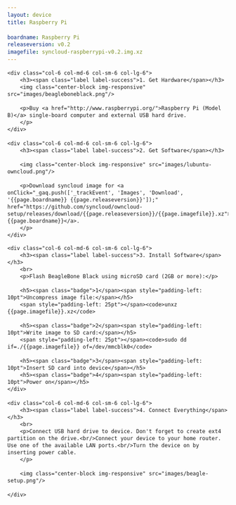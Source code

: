 ```yaml
---
layout: device
title: Raspberry Pi

boardname: Raspberry Pi
releaseversion: v0.2
imagefile: syncloud-raspberrypi-v0.2.img.xz
---
```


<div class="row">

    <div class="col-6 col-md-6 col-sm-6 col-lg-6">
        <h3><span class="label label-success">1. Get Hardware</span></h3>
        <img class="center-block img-responsive" src="images/beagleboneblack.png"/>

        <p>Buy <a href="http://www.raspberrypi.org/">Raspberry Pi (Model B)</a> single-board computer and external USB hard drive.
        </p>
    </div>

    <div class="col-6 col-md-6 col-sm-6 col-lg-6">
        <h3><span class="label label-success">2. Get Software</span></h3>

        <img class="center-block img-responsive" src="images/lubuntu-owncloud.png"/>

        <p>Download syncloud image for <a onClick="_gaq.push(['_trackEvent', 'Images', 'Download', '{{page.boardname}} {{page.releaseversion}}']);" href="https://github.com/syncloud/owncloud-setup/releases/download/{{page.releaseversion}}/{{page.imagefile}}.xz">{{page.boardname}}</a>.
        </p>
    </div>

</div>

<div class="row">

    <div class="col-6 col-md-6 col-sm-6 col-lg-6">
        <h3><span class="label label-success">3. Install Software</span></h3>
        <br>
        <p>Flash BeagleBone Black using microSD card (2GB or more):</p>

        <h5><span class="badge">1</span><span style="padding-left: 10pt">Uncompress image file:</span></h5>
        <span style="padding-left: 25pt"></span><code>unxz {{page.imagefile}}.xz</code>

        <h5><span class="badge">2</span><span style="padding-left: 10pt">Write image to SD card:</span></h5>
        <span style="padding-left: 25pt"></span><code>sudo dd if=./{{page.imagefile}} of=/dev/mmcblk0</code>

        <h5><span class="badge">3</span><span style="padding-left: 10pt">Insert SD card into device</span></h5>
        <h5><span class="badge">4</span><span style="padding-left: 10pt">Power on</span></h5>
    </div>

    <div class="col-6 col-md-6 col-sm-6 col-lg-6">
        <h3><span class="label label-success">4. Connect Everything</span></h3>
        <br>
        <p>Connect USB hard drive to device. Don't forget to create ext4 partition on the drive.<br/>Connect your device to your home router. Use one of the available LAN ports.<br/>Turn the device on by inserting power cable.
        </p>

        <img class="center-block img-responsive" src="images/beagle-setup.png"/>

    </div>

</div>
